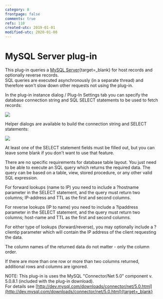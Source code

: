 ```yaml
---
category: 8
frontpage: false
comments: true
refs: 110
created-utc: 2019-01-01
modified-utc: 2020-01-08
---
```

# MySQL Server plug-in

This plug-in queries a [MySQL Server](http://www.mysql.com/){target=_blank} for host records and optionally reverse records.  
SQL queries are executed asynchronously (in a separate thread) and therefore won't slow down other requests not using the plug-in.

In the plug-in instance dialog / Plug-In Settings tab you can specify the database connection string and SQL SELECT statements to be used to fetch records:

![](img/183/1.png)

Helper dialogs are available to build the connection string and SELECT statements:

![](img/183/2.png)

At least one of the SELECT statement fields must be filled out, but you can leave some blank if you don't want to use that feature.

There are no specific requirements for database table layout. You just need to be able to execute an SQL query which returns the required data. The query can be based on a table, view, stored procedure, or any other valid SQL expression.

For forward lookups (name to IP) you need to include a ?hostname parameter in the SELECT statement, and the query must return two columns; IP-address and TTL as the first and second columns.

For reverse lookups (IP to name) you need to include a ?ipaddress parameter in the SELECT statement, and the query must return two columns; host-name and TTL as the first and second columns.

For either type of lookups (forward/reverse), you may optionally include a ?clientip parameter which will contain the IP address of the client requesting the data.

The column names of the returned data do not matter - only the column order.

If there are more than one row or more than two columns returned, additional rows and columns are ignored.

NOTE: This plug-in is uses the MySQL "Connector/Net 5.0" component v. 5.0.8.1 (included with the plug-in download).  
For details see [http://dev.mysql.com/downloads/connector/net/5.0.html](http://dev.mysql.com/downloads/connector/net/5.0.html){target=_blank}


